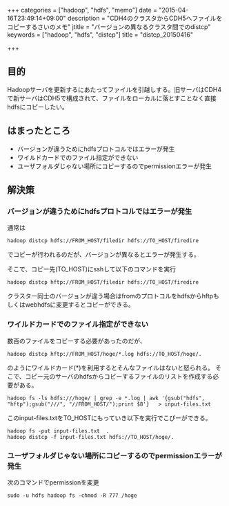 +++
categories = ["hadoop", "hdfs", "memo"]
date = "2015-04-16T23:49:14+09:00"
description = "CDH4のクラスタからCDH5へファイルをコピーするさいのメモ"
jtitle = "バージョンの異なるクラスタ間でのdistcp"
keywords = ["hadoop", "hdfs", "distcp"]
title = "distcp_20150416"

+++
## 目的
Hadoopサーバを更新するにあたってファイルを引越しする。旧サーバはCDH4で新サーバはCDH5で構成されて、ファイルをローカルに落とすことなく直接hdfsにコピーしたい。

## はまったところ
* バージョンが違うためにhdfsプロトコルではエラーが発生
* ワイルドカードでのファイル指定ができない
* ユーザフォルダじゃない場所にコピーするのでpermissionエラーが発生

## 解決策
### バージョンが違うためにhdfsプロトコルではエラーが発生
通常は

```
hadoop distcp hdfs://FROM_HOST/filedir hdfs://TO_HOST/firedire
```
でコピーが行われるのだが、バージョンが異なるとエラーが発生する。

そこで、コピー先(TO_HOST)にsshして以下のコマンドを実行

```
hadoop distcp hftp://FROM_HOST/filedir hdfs://TO_HOST/firedire
```

クラスター同士のバージョンが違う場合はfromのプロトコルをhdfsからhftpもしくはwebhdfsに変更するとコピーができる。

### ワイルドカードでのファイル指定ができない
数百のファイルをコピーする必要があったのだが、

```
hadoop distcp hftp://FROM_HOST/hoge/*.log hdfs://TO_HOST/hoge/.
```
のようにワイルドカード(*)を利用するとそんなファイルはないと怒られる。
そこで、コピー元のサーバのhdfsからコピーするファイルのリストを作成する必要がある。

```
hadoop fs -ls hdfs:///hoge/ | grep -e *.log | awk '{gsub("hdfs", "hftp");gsub("///", "//FROM_HOST/");print $8'}   > input-files.txt
```

このinput-files.txtをTO_HOSTにもっていき以下を実行でこぴーができる。

```
hadoop fs -put input-files.txt  .
hadoop distcp -f input-files.txt hdfs://TO_HOST/hoge/.
```

### ユーザフォルダじゃない場所にコピーするのでpermissionエラーが発生
次のコマンドでpermissionを変更

```
sudo -u hdfs hadoop fs -chmod -R 777 /hoge
```

